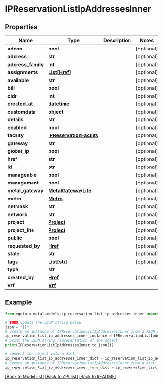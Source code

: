# IPReservationListIpAddressesInner


## Properties

Name | Type | Description | Notes
------------ | ------------- | ------------- | -------------
**addon** | **bool** |  | [optional] 
**address** | **str** |  | [optional] 
**address_family** | **int** |  | [optional] 
**assignments** | [**List[Href]**](Href.md) |  | [optional] 
**available** | **str** |  | [optional] 
**bill** | **bool** |  | [optional] 
**cidr** | **int** |  | [optional] 
**created_at** | **datetime** |  | [optional] 
**customdata** | **object** |  | [optional] 
**details** | **str** |  | [optional] 
**enabled** | **bool** |  | [optional] 
**facility** | [**IPReservationFacility**](IPReservationFacility.md) |  | [optional] 
**gateway** | **str** |  | [optional] 
**global_ip** | **bool** |  | [optional] 
**href** | **str** |  | [optional] 
**id** | **str** |  | [optional] 
**manageable** | **bool** |  | [optional] 
**management** | **bool** |  | [optional] 
**metal_gateway** | [**MetalGatewayLite**](MetalGatewayLite.md) |  | [optional] 
**metro** | [**Metro**](Metro.md) |  | [optional] 
**netmask** | **str** |  | [optional] 
**network** | **str** |  | [optional] 
**project** | [**Project**](Project.md) |  | [optional] 
**project_lite** | [**Project**](Project.md) |  | [optional] 
**public** | **bool** |  | [optional] 
**requested_by** | [**Href**](Href.md) |  | [optional] 
**state** | **str** |  | [optional] 
**tags** | **List[str]** |  | [optional] 
**type** | **str** |  | 
**created_by** | [**Href**](Href.md) |  | [optional] 
**vrf** | [**Vrf**](Vrf.md) |  | 

## Example

```python
from equinix_metal.models.ip_reservation_list_ip_addresses_inner import IPReservationListIpAddressesInner

# TODO update the JSON string below
json = "{}"
# create an instance of IPReservationListIpAddressesInner from a JSON string
ip_reservation_list_ip_addresses_inner_instance = IPReservationListIpAddressesInner.from_json(json)
# print the JSON string representation of the object
print(IPReservationListIpAddressesInner.to_json())

# convert the object into a dict
ip_reservation_list_ip_addresses_inner_dict = ip_reservation_list_ip_addresses_inner_instance.to_dict()
# create an instance of IPReservationListIpAddressesInner from a dict
ip_reservation_list_ip_addresses_inner_form_dict = ip_reservation_list_ip_addresses_inner.from_dict(ip_reservation_list_ip_addresses_inner_dict)
```
[[Back to Model list]](../README.md#documentation-for-models) [[Back to API list]](../README.md#documentation-for-api-endpoints) [[Back to README]](../README.md)


